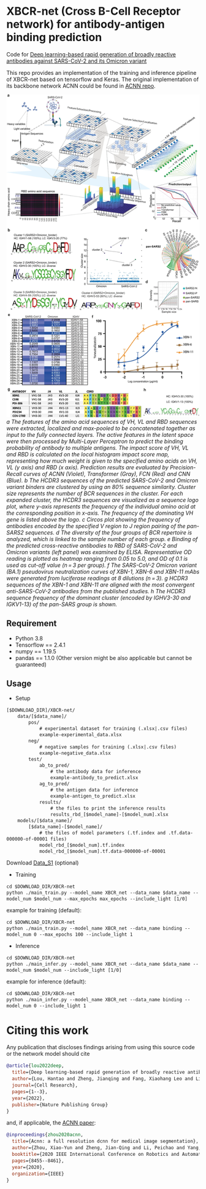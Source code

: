 # XBCR-net (Cross B-Cell Receptor network) for antibody-antigen binding prediction

Code for [Deep learning-based rapid generation of broadly reactive antibodies against SARS-CoV-2 and its Omicron variant](https://doi.org/10.1038/s41422-022-00727-6)


This repo provides an implementation of the training and inference pipeline of XBCR-net based on tensorflow and Keras. The original implementation of its backbone network ACNN could be found in [ACNN repo](https://github.com/XiaoYunZhou27/ACNN).



![header](imgs/fig1.jpg)
*a The features of the amino acid sequences of VH, VL and RBD sequences were extracted, localized and max-pooled to be concatenated together as input to the fully connected layers. The active features in the latent space were then processed by Multi-Layer Perceptron to predict the binding probability of antibody to multiple antigens. The impact score of VH, VL and RBD is calculated on the local histogram impact score map, representing how much weight is given to the specified amino acids on VH, VL (y axis) and RBD (x axis). Prediction results are evaluated by Precision-Recall curves of ACNN (Violet), Transformer (Gray), FCN (Red) and CNN (Blue). b The HCDR3 sequences of the predicted SARS-CoV-2 and Omicron variant binders are clustered by using an 80% sequence similarity. Cluster size represents the number of BCR sequences in the cluster. For each expanded cluster, the HCDR3 sequences are visualized as a sequence logo plot, where y-axis represents the frequency of the individual amino acid at the corresponding position in x-axis. The frequency of the dominating VH gene is listed above the logo. c Circos plot showing the frequency of antibodies encoded by the specified V region to J region pairing of the pan-SARS2 sequences. d The diversity of the four groups of BCR repertoire is analyzed, which is linked to the sample number of each group. e Binding of the predicted cross-reactive antibodies to RBD of SARS-CoV-2 and Omicron variants (left panel) was examined by ELISA. Representative OD reading is plotted as heatmap ranging from 0.05 to 5.0, and OD of 0.1 is used as cut-off value (n = 3 per group). f The SARS-CoV-2 Omicron variant (BA.1) pseudovirus neutralization curves of XBN-1, XBN-6 and XBN-11 mAbs were generated from luciferase readings at 8 dilutions (n = 3). g HCDR3 sequences of the XBN-1 and XBN-11 are aligned with the most convergent anti-SARS-CoV-2 antibodies from the published studies. h The HCDR3 sequence frequency of the dominant cluster (encoded by IGHV3-30 and IGKV1-13) of the pan-SARS group is shown.*

## Requirement
* Python 3.8
* Tensorflow == 2.4.1
* numpy == 1.19.5
* pandas == 1.1.0
(Other version might be also applicable but cannot be guaranteed)

## Usage

* Setup
```
[$DOWNLOAD_DIR]/XBCR-net/           
    data/[$data_name]/
        pos/
            # experimental dataset for training (.xlsx|.csv files)
            example-experimental_data.xlsx
        neg/
            # negative samples for training (.xlsx|.csv files)
            example-negative_data.xlsx
        test/
            ab_to_pred/
                # the antibody data for inference
                example-antibody_to_predict.xlsx 
            ag_to_pred/
                # the antigen data for inference
                example-antigen_to_predict.xlsx 
            results/
                # the files to print the inference results
                results_rbd_[$model_name]-[$model_num].xlsx 
    models/[$data_name]/
        [$data_name]-[$model_name]/
            # the files of model parameters (.tf.index and .tf.data-000000-of-00001 files)
            model_rbd_[$model_num].tf.index
            model_rbd_[$model_num].tf.data-000000-of-00001
```
Download [Data_S1](https://static-content.springer.com/esm/art%3A10.1038%2Fs41422-022-00727-6/MediaObjects/41422_2022_727_MOESM2_ESM.xlsx) (optional)

* Training
```
cd $DOWNLOAD_DIR/XBCR-net
python ./main_train.py --model_name XBCR_net --data_name $data_name --model_num $model_num --max_epochs max_epochs --include_light [1/0]
```
example for training (default):
```
cd $DOWNLOAD_DIR/XBCR-net
python ./main_train.py --model_name XBCR_net --data_name binding --model_num 0 --max_epochs 100 --include_light 1
```


* Inference
```
cd $DOWNLOAD_DIR/XBCR-net
python ./main_infer.py --model_name XBCR_net --data_name $data_name --model_num $model_num --include_light [1/0]
```
example for inference (default):
```
cd $DOWNLOAD_DIR/XBCR-net
python ./main_infer.py --model_name XBCR_net --data_name binding --model_num 0 --include_light 1
```


# Citing this work

Any publication that discloses findings arising from using this source code or the network model should cite
```bibtex
@article{lou2022deep,
  title={Deep learning-based rapid generation of broadly reactive antibodies against SARS-CoV-2 and its Omicron variant},
  author={Lou, Hantao and Zheng, Jianqing and Fang, Xiaohang Leo and Liang, Zhu and Zhang, Meihan and Chen, Yu and Wang, Chunmei and Cao, Xuetao},
  journal={Cell Research},
  pages={1--3},
  year={2022},
  publisher={Nature Publishing Group}
}
```
and, if applicable, the [ACNN paper](https://ieeexplore.ieee.org/abstract/document/9197328):
```bibtex
@inproceedings{zhou2020acnn,
  title={Acnn: a full resolution dcnn for medical image segmentation},
  author={Zhou, Xiao-Yun and Zheng, Jian-Qing and Li, Peichao and Yang, Guang-Zhong},
  booktitle={2020 IEEE International Conference on Robotics and Automation (ICRA)},
  pages={8455--8461},
  year={2020},
  organization={IEEE}
}
```

